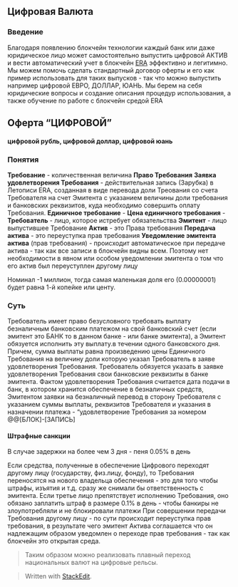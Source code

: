 ## Цифровая Валюта
 
### Введение
Благодаря появлению блокчейн технологии каждый банк или даже юридическое лицо может самостоятельно выпустить цифровой АКТИВ и вести автоматический учет в блокчейн [ERA](http://erachain.org) эффективно и легитимно. 
Мы можем помочь сделать стандартный договор оферты и его как пример использовать для таких выпусков  - так что можно выпустить например цифровой ЕВРО, ДОЛЛАР, ЮАНЬ. Мы берем на себя юридические вопросы и создание описания процедур использования, а также обучение по работе с блокчейн средой ERA
 
## Оферта “ЦИФРОВОЙ”
#### цифровой рубль, цифровой доллар, цифровой юань

### Понятия
**Требование** - количественная величина
**Право Требования**
**Заявка удовлетворения Требования** - действительная запись (Зарубка) в Летописи ERA, созданная в виде перевода доли Треования со счета Требователя на счет Эмитента с указанием величины доли требования и банковских реквизитов, куда необходимо совершить оплату Требования.
**Единичное требование** - 
**Цена единичного требования** - 
**Требователь** - лицо, которое истребует обязательства
**Эмитент** - лицо выпустившее Требование
**Актив** - это Права требования
**Передача актива** - это переуступка прав требования
**Уведомление эмитента актива** (прав требования) - происходит автоматическое при передаче актива - так как все записи в блокчейн видны всем. Поэтому нет необходимости в явном или особом уведомлении эмитента о том что его актив был переуступлен другому лицу
 
Номинал -1 миллион, тогда самая маленькая доля его (0.00000001) будет равна 1-й копейке или центу.
 
### Суть
Требователь имеет право безусловного требовать выплату безналичным банковским платежом на свой банковский счет (если эмитент это БАНК то в данном банке - или банке эмитента), а Эмитент обязуется исполнить эту выплату.в течении одного банковского дня.
Причем, сумма выплаты равна произведению цены Единичного Требования на величину доли которую указал Требователь в заяве удовлетворения Требования.
Требователь обязуется указать в заявке удовлетворения Требования свои банковские реквизиты в банке эмитента.
Фактом удовлетворения Требования считается дата подачи в банк, в котором хранится обеспечение в безналичных средств, Эмитентом заявки на безналичный перевод в сторону Требователя с указанием суммы выплаты, реквизитов Требователя и указания в назначении платежа - “удовлетворение Требования за номером @@[БЛОК]-[ЗАПИСЬ]
 
#### Штрафные санкции
В случае задержки на более чем 3 дня - пеня 0.05% в день
 
Если средства, полученные в обеспечение Цифрового переходят другому лицу (государству, физ.лицу, фонду), то Требования переносятся на нового владельца обеспечения - это для того чтобы штрафы, изъятия и т.д. сразу же снимали бы ответственность с эмитента.
Если третье лицо препятствует исполнению Требования, оно обязано заплатить штраф в размере 0.1% в день - чтобы банкиры не злоупотребляли и не блокировали платежи
При совершении передачи Требования другому лицу - по сути происходит переуступка прав требования, в результате чего эмитент Актива соглашается что он надлежащим образом уведомлен о переходе прав требования - так как блокчейн это открытая среда.
 
> Таким образом можно реализовать плавный переход национальных валют на цифровые рельсы.


> Written with [StackEdit](https://stackedit.io/).
